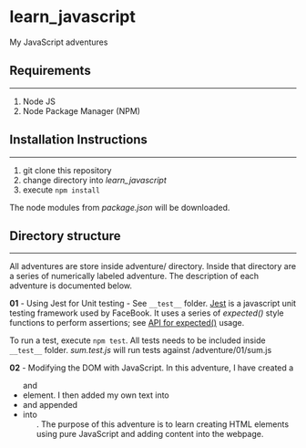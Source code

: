 # learn_javascript
My JavaScript adventures

## Requirements
------
1. Node JS
2. Node Package Manager (NPM)

## Installation Instructions
------
1. git clone this repository
2. change directory into *learn_javascript*
3. execute `npm install`

The node modules from *package.json* will be downloaded.

## Directory structure
------
All adventures are store inside adventure/ directory. Inside that directory are a series of numerically labeled adventure. The description of each adventure is documented below.

**01** - Using Jest for Unit testing - See `__test__` folder. [Jest](http://facebook.github.io/jest/) is a javascript unit testing framework used by FaceBook. It uses a series of *expected()* style functions to perform assertions; see [API for expected()](http://facebook.github.io/jest/docs/en/expect.html) usage.

To run a test, execute `npm test`. All tests needs to be included inside `__test__` folder. *sum.test.js* will run tests against /adventure/01/sum.js

**02** - Modifying the DOM with JavaScript. In this adventure, I have created a <ul> and <li> element. I then added my own text into <li> and appended <li> into <ul>. The purpose of this adventure is to learn creating HTML elements using pure JavaScript and adding content into the webpage.
